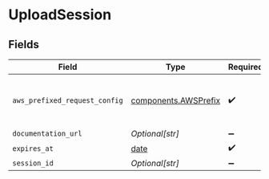 # UploadSession


## Fields

| Field                                                                                                                                                                                                                   | Type                                                                                                                                                                                                                    | Required                                                                                                                                                                                                                | Description                                                                                                                                                                                                             |
| ----------------------------------------------------------------------------------------------------------------------------------------------------------------------------------------------------------------------- | ----------------------------------------------------------------------------------------------------------------------------------------------------------------------------------------------------------------------- | ----------------------------------------------------------------------------------------------------------------------------------------------------------------------------------------------------------------------- | ----------------------------------------------------------------------------------------------------------------------------------------------------------------------------------------------------------------------- |
| `aws_prefixed_request_config`                                                                                                                                                                                           | [components.AWSPrefix](../../models/components/awsprefix.md)                                                                                                                                                            | :heavy_check_mark:                                                                                                                                                                                                      | The request configuration used for uploading files. Set each file key to `<org_id>/<workspace_id>/<session_id>/${filename}`, where filename is <file_name>.<txt\|pdf> or <file_name>.<txt\|pdf>.meta.json for meta files. |
| `documentation_url`                                                                                                                                                                                                     | *Optional[str]*                                                                                                                                                                                                         | :heavy_minus_sign:                                                                                                                                                                                                      | The URL to the documentation of the session.                                                                                                                                                                            |
| `expires_at`                                                                                                                                                                                                            | [date](https://docs.python.org/3/library/datetime.html#date-objects)                                                                                                                                                    | :heavy_check_mark:                                                                                                                                                                                                      | The time when the session expires.                                                                                                                                                                                      |
| `session_id`                                                                                                                                                                                                            | *Optional[str]*                                                                                                                                                                                                         | :heavy_minus_sign:                                                                                                                                                                                                      | Unique identifier of a session.                                                                                                                                                                                         |